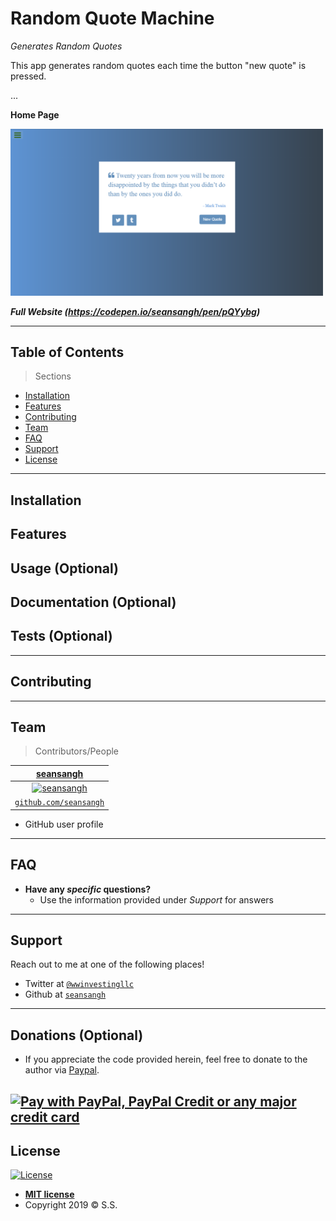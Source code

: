 # Random Quote Machine

*Generates Random Quotes*

This app generates random quotes each time the button "new quote" is pressed.


...

**Home Page**

<img src="/RandomQuote.PNG" title="random quote" alt="random quote" width="500px">



***Full Website (https://codepen.io/seansangh/pen/pQYybg)***


---


## Table of Contents 

> Sections
- [Installation](#installation)
- [Features](#features)
- [Contributing](#contributing)
- [Team](#team)
- [FAQ](#faq)
- [Support](#support)
- [License](#license)


---



## Installation


## Features
## Usage (Optional)
## Documentation (Optional)
## Tests (Optional)

---

## Contributing


---

## Team

> Contributors/People

| [**seansangh**](https://github.com/seansangh) |
| :---: |
| [![seansangh](https://avatars0.githubusercontent.com/u/45724640?v=3&s=200)](https://github.com/seansangh)    |
| [`github.com/seansangh`](https://github.com/seansangh) | 

-  GitHub user profile

---

## FAQ

- **Have any *specific* questions?**
    - Use the information provided under *Support* for answers

---

## Support

Reach out to me at one of the following places!

- Twitter at [`@wwinvestingllc`](https://twitter.com/wwinvestingllc?lang=en)
- Github at [`seansangh`](https://github.com/seansangh)

---

## Donations (Optional)

- If you appreciate the code provided herein, feel free to donate to the author via [Paypal](https://www.paypal.com/cgi-bin/webscr?cmd=_s-xclick&hosted_button_id=4VED5H2K8Z4TU&source=url).

[<img src="https://www.paypalobjects.com/webstatic/en_US/i/buttons/cc-badges-ppppcmcvdam.png" alt="Pay with PayPal, PayPal Credit or any major credit card" />](https://www.paypal.com/cgi-bin/webscr?cmd=_s-xclick&hosted_button_id=4VED5H2K8Z4TU&source=url)
---

## License

[![License](http://img.shields.io/:license-mit-blue.svg?style=flat-square)](http://badges.mit-license.org)

- **[MIT license](http://opensource.org/licenses/mit-license.php)**
- Copyright 2019 © <a>S.S.</a>
